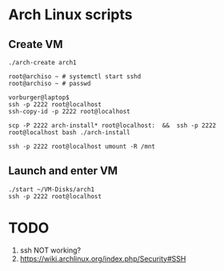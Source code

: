 # Arch Linux scripts

## Create VM

    ./arch-create arch1

    root@archiso ~ # systemctl start sshd
    root@archiso ~ # passwd

    vorburger@laptop$
    ssh -p 2222 root@localhost
    ssh-copy-id -p 2222 root@localhost

    scp -P 2222 arch-install* root@localhost:  &&  ssh -p 2222 root@localhost bash ./arch-install

    ssh -p 2222 root@localhost umount -R /mnt


## Launch and enter VM

    ./start ~/VM-Disks/arch1
    ssh -p 2222 root@localhost


# TODO

1. ssh NOT working?
1. https://wiki.archlinux.org/index.php/Security#SSH
